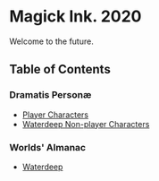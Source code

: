 # Magick Ink. 2020

Welcome to the future.

## Table of Contents

### Dramatis Personæ

* [Player Characters][player-characters]
* [Waterdeep Non-player Characters][waterdeep-npcs]

[player-characters]: player-characters/
[waterdeep-npcs]: non-player-characters/waterdeep.md

### Worlds' Almanac

* [Waterdeep][waterdeep-almanac]

[waterdeep-almanac]: worlds-almanac/waterdeep.md
